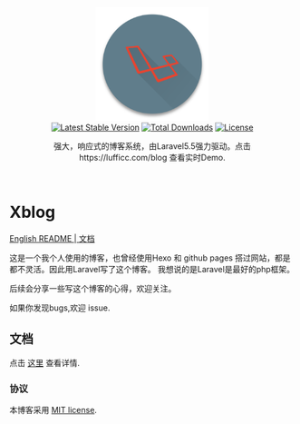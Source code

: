 <p align="center">
  <img src="https://github.com/lufficc/images/blob/master/Xblog/logo.png" alt="Xblog: fast and powerful!" width="200">
  <br>
  <a href="https://packagist.org/packages/lufficc/xblog"><img src="https://poser.pugx.org/lufficc/xblog/v/stable.svg" alt="Latest Stable Version"></a>
  <a href="https://packagist.org/packages/lufficc/xblog"><img src="https://poser.pugx.org/lufficc/xblog/downloads.svg" alt="Total Downloads"></a>
  <a href="https://packagist.org/packages/lufficc/xblog"><img src="https://poser.pugx.org/lufficc/xblog/license.svg" alt="License"></a>
  
</p>
<p align="center">强大，响应式的博客系统，由Laravel5.5强力驱动。点击 https://lufficc.com/blog 查看实时Demo.</p>
<br>

# Xblog

[English README ](https://github.com/lufficc/Xblog)|[ 文档 ](https://lufficc.com/blog/how-to-install-my-blog)

这是一个我个人使用的博客，也曾经使用Hexo 和 github pages 搭过网站，都是都不灵活。因此用Laravel写了这个博客。
我想说的是Laravel是最好的php框架。

后续会分享一些写这个博客的心得，欢迎关注。

如果你发现bugs,欢迎 issue.

## 文档

点击 [这里](https://lufficc.com/blog/how-to-install-my-blog) 查看详情.

### 协议

本博客采用  [MIT license](http://opensource.org/licenses/MIT).
